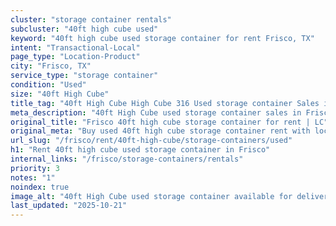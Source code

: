 ```yaml
---
cluster: "storage container rentals"
subcluster: "40ft high cube used"
keyword: "40ft high cube used storage container for rent Frisco, TX"
intent: "Transactional-Local"
page_type: "Location-Product"
city: "Frisco, TX"
service_type: "storage container"
condition: "Used"
size: "40ft High Cube"
title_tag: "40ft High Cube High Cube 316 Used storage container Sales in Frisco | LC Container"
meta_description: "40ft High Cube used storage container sales in Frisco. High cube containers with extra height. Fast delivery, competitive pricing. Serving storage containers area. Quote ID: R8J. Call (214) 524-4168 for your free quote today."
original_title: "Frisco 40ft high cube storage container for rent | LC"
original_meta: "Buy used 40ft high cube storage container rent with local delivery in Frisco, TX. LC Container — local Since 2003. Request a fast quote today."
url_slug: "/frisco/rent/40ft-high-cube/storage-containers/used"
h1: "Rent 40ft high cube used storage container in Frisco"
internal_links: "/frisco/storage-containers/rentals"
priority: 3
notes: "1"
noindex: true
image_alt: "40ft High Cube used storage container available for delivery in Frisco"
last_updated: "2025-10-21"
---
```


<!-- TODO: Add unique city/inventory copy, images, and internal links here. -->
